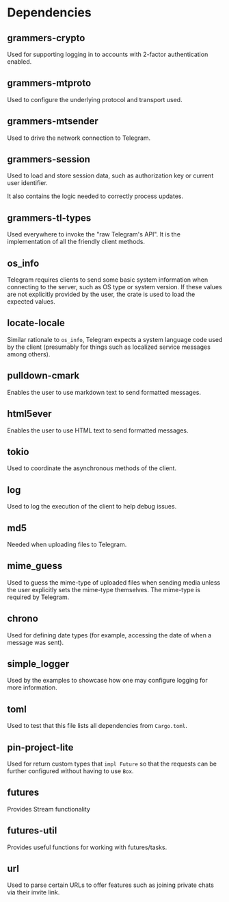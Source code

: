 # Dependencies

## grammers-crypto

Used for supporting logging in to accounts with 2-factor authentication enabled.

## grammers-mtproto

Used to configure the underlying protocol and transport used.

## grammers-mtsender

Used to drive the network connection to Telegram.

## grammers-session

Used to load and store session data, such as authorization key or current user identifier.

It also contains the logic needed to correctly process updates.

## grammers-tl-types

Used everywhere to invoke the "raw Telegram's API". It is the implementation of all the friendly
client methods.

## os_info

Telegram requires clients to send some basic system information when connecting to the server,
such as OS type or system version. If these values are not explicitly provided by the user, the
crate is used to load the expected values.

## locate-locale

Similar rationale to `os_info`, Telegram expects a system language code used by the client
(presumably for things such as localized service messages among others).

## pulldown-cmark

Enables the user to use markdown text to send formatted messages.

## html5ever

Enables the user to use HTML text to send formatted messages.

## tokio

Used to coordinate the asynchronous methods of the client.

## log

Used to log the execution of the client to help debug issues.

## md5

Needed when uploading files to Telegram.

## mime_guess

Used to guess the mime-type of uploaded files when sending media unless the user explicitly sets
the mime-type themselves. The mime-type is required by Telegram.

## chrono

Used for defining date types (for example, accessing the date of when a message was sent).

## simple_logger

Used by the examples to showcase how one may configure logging for more information.

## toml

Used to test that this file lists all dependencies from `Cargo.toml`.

## pin-project-lite

Used for return custom types that `impl Future` so that the requests can be further configured
without having to use `Box`.

## futures

Provides Stream functionality

## futures-util

Provides useful functions for working with futures/tasks.

## url

Used to parse certain URLs to offer features such as joining private chats via their invite link.
